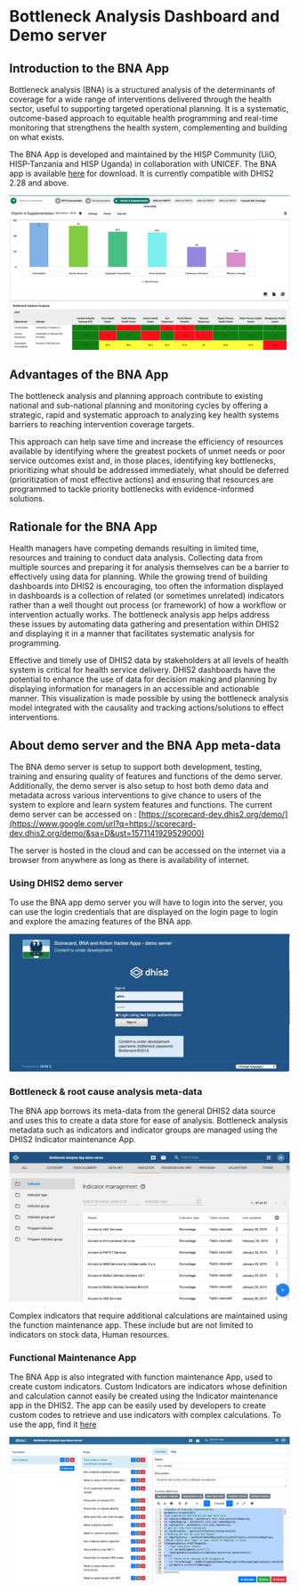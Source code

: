 # Bottleneck Analysis Dashboard and Demo server

## Introduction to the BNA App

Bottleneck analysis (BNA) is a structured analysis of the determinants
of coverage for a wide range of interventions delivered through the
health sector, useful to supporting targeted operational planning. It is
a systematic, outcome-based approach to equitable health programming and
real-time monitoring that strengthens the health system, complementing
and building on what exists.

The BNA App is developed and maintained by the HISP Community (UiO,
HISP-Tanzania and HISP Uganda) in collaboration with UNICEF. The BNA app
is available
[here](https://play.dhis2.org/appstore/app/x7DbGPFXziA) for
download.  It is currently compatible with DHIS2 2.28 and above.   

![Standard layout of the BNA App dashboard](resources/images/image001.png)

## Advantages of the BNA App

The bottleneck analysis and planning approach contribute to existing
national and sub-national planning and monitoring cycles by offering a
strategic, rapid and systematic approach to analyzing key health systems
barriers to reaching intervention coverage targets.

This approach can help save time and increase the efficiency of
resources available by identifying where the greatest pockets of unmet
needs or poor service outcomes exist and, in those places, identifying
key bottlenecks, prioritizing what should be addressed immediately, what
should be deferred (prioritization of most effective actions) and
ensuring that resources are programmed to tackle priority bottlenecks
with evidence-informed solutions.

## Rationale for the BNA App

Health managers have competing demands resulting in limited time,
resources and training to conduct data analysis. Collecting data from
multiple sources and preparing it for analysis themselves can be a
barrier to effectively using data for planning.  While the growing trend
of building dashboards into DHIS2 is encouraging, too often the
information displayed in dashboards is a collection of related (or
sometimes unrelated) indicators rather than a well thought out process
(or framework) of how a workflow or intervention actually works.  The
bottleneck analysis app helps address these issues by automating data
gathering and presentation within DHIS2 and displaying it in a manner
that facilitates systematic analysis for programming.

Effective and timely use of DHIS2 data by stakeholders at all levels of
health system is critical for health service delivery. DHIS2 dashboards
have the potential to enhance the use of data for decision making and
planning by displaying information for managers in an accessible and
actionable manner. This visualization is made possible by using the
bottleneck analysis model integrated with the causality and tracking
actions/solutions to effect interventions.

## About demo server and the BNA App meta-data

The BNA demo server is setup to support both development, testing,
training and ensuring quality of features and functions of the demo
server. Additionally, the demo server is also setup to host both demo
data and metadata across various interventions to give chance to users
of the system to explore and learn system features and functions. The
current demo server can be accessed on :
[https://scorecard-dev.dhis2.org/demo/](https://www.google.com/url?q=https://scorecard-dev.dhis2.org/demo/&sa=D&ust=1571141929529000)

The server is hosted in the cloud and can be accessed on the
internet via a browser from anywhere as long as there is availability
of internet.


### Using DHIS2 demo server                                           

To use the BNA app demo server you will have to login into the server,
you can use the login credentials that are displayed on the login page
to login and explore the amazing features of the BNA app.

![Logging and accessing the BNA demo server ](resources/images/image1.png)

### Bottleneck & root cause analysis meta-data

The BNA app borrows its meta-data from the general DHIS2 data source and
uses this to create a data store for ease of analysis. Bottleneck
analysis metadata such as indicators and indicator groups are managed
using the DHIS2 Indicator maintenance App.

![Indicator maintenance App](resources/images/image28.png)

Complex indicators that require additional calculations are maintained
using the function maintenance app. These include but are not limited to
indicators on stock data, Human resources.

### Functional Maintenance App

The BNA App is also integrated with function maintenance App, used to
create custom indicators. Custom Indicators are indicators whose
definition and calculation cannot easily be created using the Indicator
maintenance app in the DHIS2. The app can be easily used by developers
to create custom codes to retrieve and  use indicators with complex
calculations. To use the app, find it
[here](https://www.google.com/url?q=https://play.dhis2.org/appstore/app/jofgGmsCFr7&sa=D&ust=1571141929532000)

![Function maintenance app](resources/images/image27.png)
